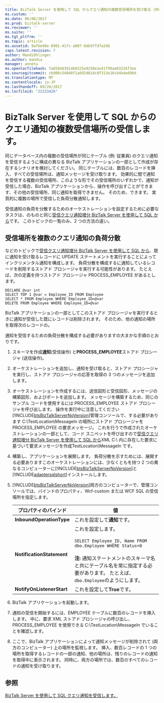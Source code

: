 ```yaml
---
title: BizTalk Server を使用して SQL からクエリ通知の複数受信場所を受け取る |Microsoft ドキュメント
ms.custom: ''
ms.date: 06/08/2017
ms.prod: biztalk-server
ms.reviewer: ''
ms.suite: ''
ms.tgt_pltfrm: ''
ms.topic: article
ms.assetid: 9afbe98e-8901-417c-a807-8db97fd7a24b
caps.latest.revision: 7
author: MandiOhlinger
ms.author: mandia
manager: anneta
ms.openlocfilehash: fa858483914b8325e9250e1e41f99ae03226f3ee
ms.sourcegitcommit: cb908c540d8f1a692d01dc8f313e16cb4b4e696d
ms.translationtype: MT
ms.contentlocale: ja-JP
ms.lasthandoff: 09/20/2017
ms.locfileid: "22223426"
---
```

# <a name="receive-query-notifications-on-multiple-receive-locations-from-sql-using-biztalk-server"></a>BizTalk Server を使用して SQL からのクエリ通知の複数受信場所の受信します。
同じデータベース内の複数の受信場所が同じテーブル (例: 従業員) のクエリ通知を受信するように構成の異なる BizTalk アプリケーションの一部として作成が存在するシナリオを検討してください。 同じテーブルには、数百のレコードを挿入、すべての受信場所は、通知メッセージを受け取ります。 効果的に間で通知を受信する複数の受信場所、このような形でその受信場所のいずれかで、通知が受信した場合、BizTalk アプリケーションから、操作を呼び出すことができます、その他の受信場所、同じ通知を取得できません。 そのため、できます。 実質的に複数の場所で受信した負荷分散通知します。  
  
 受信通知の負荷を分散するためのオーケストレーションを設定するために必要なタスクは、のものと同じ[受信クエリ通知増分 BizTalk Server を使用して SQL から](../../adapters-and-accelerators/adapter-sql/receive-query-notifications-incrementally-from-sql-using-biztalk-server.md)です。 このトピックの一覧のみ、2 つの方法の違い。  
  
## <a name="load-balancing-query-notifications-across-multiple-receive-locations"></a>受信場所を複数のクエリ通知の負荷分散  
 などのトピックで[受信クエリ通知増分 BizTalk Server を使用して SQL から](../../adapters-and-accelerators/adapter-sql/receive-query-notifications-incrementally-from-sql-using-biztalk-server.md)、既に通知を受け取るレコードに UPDATE ステートメントを実行することによってインクリメンタル通知を構成します。 負荷分散を構成するに通知しているレコードを削除するストアド プロシージャを実行する可能性があります。 たとえば、次の定義を持つストアド プロシージャ PROCESS_EMPLOYEE があるとします。  
  
```  
DECLARE @var int  
SELECT TOP 1 @var = Employee_ID FROM Employee  
SELECT * FROM Employee WHERE Employee_ID=@var  
DELETE FROM Employee WHERE Employee_ID=@var  
```  
  
 BizTalk アプリケーションの一部としてこのストアド プロシージャを実行するときに通知が受信した既にレコードは削除されます。 そのため、他の通知の場所を取得次のレコードの。  
  
 通知を受信するための負荷分散を構成する必要がありますの大まかな手順のとおりです。  
  
1.  スキーマを作成**通知**(受信操作) と**PROCESS_EMPLOYEE**ストアド プロシージャ (送信操作)。  
  
2.  オーケストレーションを追加し、通知を受け取ると、ストアド プロシージャを実行し、ストアド プロシージャの応答を取得の 3 つのメッセージを追加します。  
  
3.  オーケストレーションを作成するには、送信図形と受信図形、メッセージの構築図形、およびポートを追加します。 メッセージを構築するため、同じのサンプル コードを使用するには PROCESS_EMPLOYEE ストアド プロシージャを呼び出します。 操作を実行中に注意してください[!INCLUDE[btsBizTalkServerNoVersion](../../includes/btsbiztalkservernoversion-md.md)]管理コンソールで、する必要があります C:\TestLocation\MessageIn の場所にストアド プロシージャを PROCESS_EMPLOYEE の要求メッセージ。 これを行うで作成されたオーケストレーションの一部として、コード スニペットを呼び出すので[受信クエリ通知増分 BizTalk Server を使用して SQL から](../../adapters-and-accelerators/adapter-sql/receive-query-notifications-incrementally-from-sql-using-biztalk-server.md)XML C:\ 内に存在した要求に基づいて要求メッセージを作成TestLocation\MessageIn です。  
  
4.  構築し、アプリケーションを展開します。 負荷分散を示すためには、展開する必要ありますこのオーケストレーションには、少なくともを持つ 2 つの異なるコンピューターに[!INCLUDE[btsBizTalkServerNoVersion](../../includes/btsbiztalkservernoversion-md.md)]と[!INCLUDE[adaptersqlshort](../../includes/adaptersqlshort-md.md)]インストールします。  
  
5.  [!INCLUDE[btsBizTalkServerNoVersion](../../includes/btsbiztalkservernoversion-md.md)]両方のコンピューターで、管理コンソールでは、バインドのプロパティ、Wcf-custom または WCF SQL の受信場所を指定します。  
  
    |プロパティのバインド|値|  
    |----------------------|-----------|  
    |**InboundOperationType**|これを設定して**通知**です。|  
    |**NotificationStatement**|これを設定します。<br /><br /> `SELECT Employee_ID, Name FROM dbo.Employee WHERE Status=0`<br /><br /> **注:** 通知ステートメントのスキーマ名と共にテーブル名を常に指定する必要があります。 たとえば、 `dbo.Employee`のようにします。|  
    |**NotifyOnListenerStart**|これを設定して**True**です。|  
  
6.  BizTalk アプリケーションを起動します。  
  
7.  通知の受信を開始するには、EMPLOYEE テーブルに数百のレコードを挿入します。 中に、要求 XML ストアド プロシージャの呼び出し、PROCESS_EMPLOYEE を使用できる C:\TestLocation\MessageIn でいることを確認します。  
  
8.  ここで、BizTalk アプリケーションによって通知メッセージが削除されて (両方のコンピューター) 上の場所を監視します。 挿入、数百レコードの 1 つの場所を取得するレコードの一部の通知、他の場所は、残りのレコードの通知を取得中に表示されます。 同時に、両方の場所では、数百のすべてのレコードの通知を受け取ります。  
  
## <a name="see-also"></a>参照  
 [BizTalk Server を使用して SQL クエリ通知を受信します。](../../adapters-and-accelerators/adapter-sql/receive-sql-query-notifications-using-biztalk-server.md)
